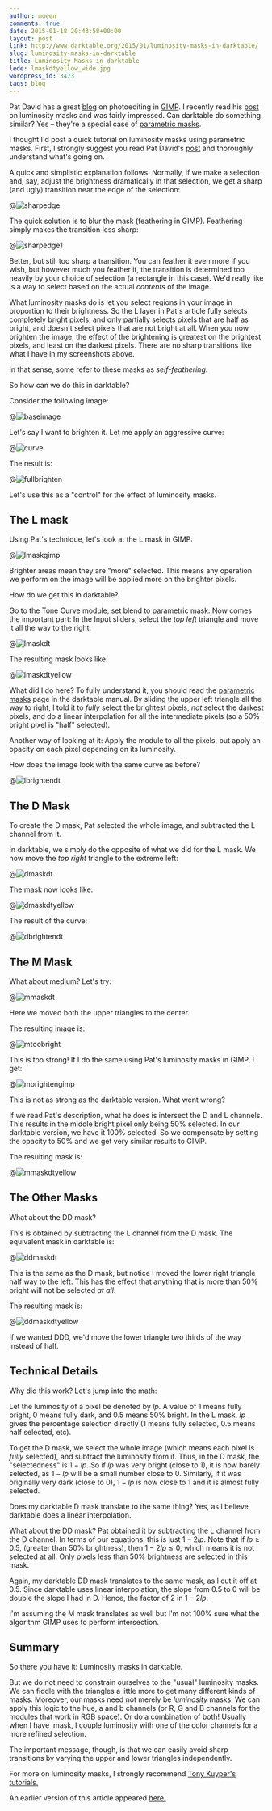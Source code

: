```yaml
---
author: mueen
comments: true
date: 2015-01-18 20:43:58+00:00
layout: post
link: http://www.darktable.org/2015/01/luminosity-masks-in-darktable/
slug: luminosity-masks-in-darktable
title: Luminosity Masks in darktable
lede: lmaskdtyellow_wide.jpg
wordpress_id: 3473
tags: blog
---
```


Pat David has a great [blog](https://blog.patdavid.net/) on photoediting in [GIMP](https://www.gimp.org/). I recently read his [post](https://blog.patdavid.net/2013/11/getting-around-in-gimp-luminosity-masks.html) on luminosity masks and was fairly impressed. Can darktable do something similar? Yes&nbsp;– they're a special case of [parametric masks](/usermanual/en/parametric_mask.html).

I thought I'd post a quick tutorial on luminosity masks using parametric masks. First, I strongly suggest you read Pat David's [post](https://blog.patdavid.net/2013/11/getting-around-in-gimp-luminosity-masks.html) and thoroughly understand what's going on.

A quick and simplistic explanation follows: Normally, if we make a selection and, say, adjust the brightness dramatically in that selection, we get a sharp (and ugly) transition near the edge of the selection:

@![sharpedge](sharpedge.png)

The quick solution is to blur the mask (feathering in GIMP). Feathering simply makes the transition less sharp:

@![sharpedge1](sharpedge1.png)

Better, but still too sharp a transition. You can feather it even more if you wish, but however much you feather it, the transition is determined too heavily by your choice of selection (a rectangle in this case). We'd really like is a way to select based on the actual _contents_ of the image.

What luminosity masks do is let you select regions in your image in proportion to their brightness. So the L layer in Pat's article fully selects completely bright pixels, and only partially selects pixels that are half as bright, and doesn't select pixels that are not bright at all. When you now brighten the image, the effect of the brightening is greatest on the brightest pixels, and least on the darkest pixels. There are no sharp transitions like what I have in my screenshots above.

In that sense, some refer to these masks as _self-feathering_.

So how can we do this in darktable?

Consider the following image:

@![baseimage](baseimage.jpg)

Let's say I want to brighten it. Let me apply an aggressive curve:

@![curve](curve.png)

The result is:

@![fullbrighten](fullbrighten.jpg)

Let's use this as a "control" for the effect of luminosity masks.





## The L mask


Using Pat's technique, let's look at the L mask in GIMP:

@![lmaskgimp](lmaskgimp.png)

Brighter areas mean they are "more" selected. This means any operation we perform on the image will be applied more on the brighter pixels.

How do we get this in darktable?

Go to the Tone Curve module, set blend to parametric mask. Now comes the important part: In the Input sliders, select the _top left_ triangle and move it all the way to the right:

@![lmaskdt](lmaskdt.png)

The resulting mask looks like:

@![lmaskdtyellow](lmaskdtyellow.png)

What did I do here? To fully understand it, you should read the [parametric masks](/usermanual/en/parametric_mask.html) page in the darktable manual. By sliding the upper left triangle all the way to right, I told it to _fully_ select the brightest pixels, _not_ select the darkest pixels, and do a linear interpolation for all the intermediate pixels (so a 50% bright pixel is "half" selected).

Another way of looking at it: Apply the module to all the pixels, but apply an opacity on each pixel depending on its luminosity.

How does the image look with the same curve as before?

@![lbrightendt](lbrightendt.jpg)



## The D Mask


To create the D mask, Pat selected the whole image, and subtracted the L channel from it.

In darktable, we simply do the opposite of what we did for the L mask. We now move the _top right_ triangle to the extreme left:

@![dmaskdt](dmaskdt.png)

The mask now looks like:

@![dmaskdtyellow](dmaskdtyellow.png)

The result of the curve:

@![dbrightendt](dbrightendt.jpg)



## The M Mask


What about medium? Let's try:

@![mmaskdt](mmaskdt.png)

Here we moved both the upper triangles to the center.

The resulting image is:

@![mtoobright](mtoobright.jpg)

This is too strong! If I do the same using Pat's luminosity masks in GIMP, I get:

@![mbrightengimp](mbrightengimp.jpg)

This is not as strong as the darktable version. What went wrong?

If we read Pat's description, what he does is intersect the D and L channels. This results in the middle bright pixel only being 50% selected. In our darktable version, we have it 100% selected. So we compensate by setting the opacity to 50% and we get very similar results to GIMP.

The resulting mask is:

@![mmaskdtyellow](mmaskdtyellow.png)




## The Other Masks


What about the DD mask?

This is obtained by subtracting the L channel from the D mask. The equivalent mask in darktable is:

@![ddmaskdt](ddmaskdt.png)

This is the same as the D mask, but notice I moved the lower right triangle half way to the left. This has the effect that anything that is more than 50% bright will not be selected _at all_.

The resulting mask is:

@![ddmaskdtyellow](ddmaskdtyellow.png)

If we wanted DDD, we'd move the lower triangle two thirds of the way instead of half.



## Technical Details


Why did this work? Let's jump into the math:

Let the luminosity of a pixel be denoted by $lp$. A value of 1 means fully bright, 0 means fully dark, and 0.5 means 50% bright. In the L mask, $lp$ gives the percentage selection directly (1 means fully selected, 0.5 means half selected, etc).

To get the D mask, we select the whole image (which means each pixel is _fully_ selected), and subtract the luminosity from it. Thus, in the D mask, the "selectedness" is $1-lp$. So if $lp$ was very bright (close to 1), it is now barely selected, as $1-lp$ will be a small number close to 0. Similarly, if it was originally very dark (close to 0), $1-lp$ is now close to 1 and it is almost fully selected.

Does my darktable D mask translate to the same thing? Yes, as I believe darktable does a linear interpolation.

What about the DD mask? Pat obtained it by subtracting the L channel from the D channel. In terms of our equations, this is just $1-2lp$. Note that if $lp \geq 0.5$, (greater than 50% brightness), then $1-2lp \leq 0$, which means it is not selected at all. Only pixels less than 50% brightness are selected in this mask.

Again, my darktable DD mask translates to the same mask, as I cut it off at 0.5. Since darktable uses linear interpolation, the slope from 0.5 to 0 will be double the slope I had in D. Hence, the factor of 2 in $1-2lp$.

I'm assuming the M mask translates as well but I'm not 100% sure what the algorithm GIMP uses to perform intersection.



## Summary


So there you have it: Luminosity masks in darktable.

But we do not need to constrain ourselves to the "usual" luminosity masks. We can fiddle with the triangles a little more to get many different kinds of masks. Moreover, our masks need not merely be _luminosity_ masks. We can apply this logic to the hue, a and b channels (or R, G and B channels for the modules that work in RGB space). Or do a combination of both! Usually when I have  mask, I couple luminosity with one of the color channels for a more refined selection.

The important message, though, is that we can easily avoid sharp transitions by varying the upper and lower triangles independently.

For more on luminosity masks, I strongly recommend [Tony Kuyper's tutorials.](http://goodlight.us/writing/tutorials.html)

An earlier version of this article appeared [here.](http://blog.nawaz.org/posts/2015/Jan/luminosity-masks-in-darktable/)


